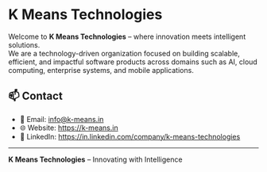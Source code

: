 
# K Means Technologies

Welcome to **K Means Technologies** – where innovation meets intelligent solutions.  
We are a technology-driven organization focused on building scalable, efficient, and impactful software products across domains such as AI, cloud computing, enterprise systems, and mobile applications.


## 📫 Contact

- 📧 Email: info@k-means.in
- 🌐 Website: https://k-means.in 
- 🔗 LinkedIn: https://in.linkedin.com/company/k-means-technologies

---

**K Means Technologies** – Innovating with Intelligence
